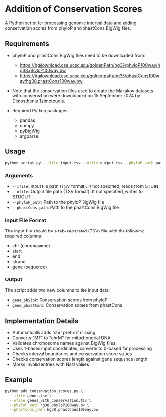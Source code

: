 # Addition of Conservation Scores

A Python script for processing genomic interval data and adding conservation scores from phyloP and phastCons BigWig files.

## Requirements

- phyloP and phastCons BigWig files need to be downloaded from:
  - https://hgdownload.cse.ucsc.edu/goldenPath/hg38/phyloP100way/hg38.phyloP100way.bw 
  - https://hgdownload.cse.ucsc.edu/goldenpath/hg38/phastCons100way/hg38.phastCons100way.bw 
- Note that the conservation files used to create the Manakov datasets with conservation were downloaded on 15 September 2024 by Dimosthenis Tzimotoudis. 

- Required Python packages:
  - pandas
  - numpy
  - pyBigWig
  - argparse

## Usage

```bash
python script.py --ifile input.tsv --ofile output.tsv --phyloP_path path/to/phyloP.bw --phastCons_path path/to/phastCons.bw
```

### Arguments

- `--ifile`: Input file path (TSV format). If not specified, reads from STDIN
- `--ofile`: Output file path (TSV format). If not specified, writes to STDOUT
- `--phyloP_path`: Path to the phyloP BigWig file
- `--phastCons_path`: Path to the phastCons BigWig file

### Input File Format

The input file should be a tab-separated (TSV) file with the following required columns:
- chr (chromosome)
- start
- end
- strand
- gene (sequence)

### Output

The script adds two new columns to the input data:
- `gene_phyloP`: Conservation scores from phyloP
- `gene_phastCons`: Conservation scores from phastCons

## Implementation Details

- Automatically adds 'chr' prefix if missing
- Converts "MT" to "chrM" for mitochondrial DNA
- Validates chromosome names against BigWig files
- Uses 1-based input coordinates, converts to 0-based for processing
- Checks interval boundaries and conservation score values
- Checks conservation scores length against gene sequence length
- Marks invalid entries with NaN values

## Example

```bash
python add_conservation_scores.py \
  --ifile genes.tsv \
  --ofile genes_with_conservation.tsv \
  --phyloP_path hg38.phyloP100way.bw \
  --phastCons_path hg38.phastCons100way.bw
```